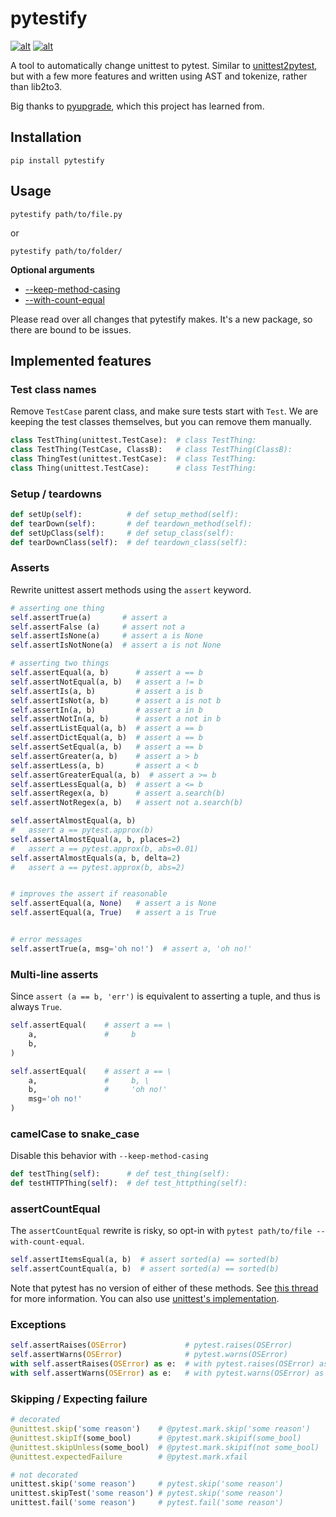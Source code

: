 pytestify
=========

[![alt](http://img.shields.io/pypi/v/pytestify.svg)](https://pypi.python.org/pypi/pytestify)
[![alt](https://img.shields.io/conda/vn/conda-forge/pytestify.svg)](https://anaconda.org/conda-forge/pytestify)

A tool to automatically change unittest to pytest. Similar to
[unittest2pytest](https://github.com/pytest-dev/unittest2pytest),
but with a few more features and written using AST and tokenize, rather
than lib2to3.

Big thanks to [pyupgrade](https://github.com/asottile/pyupgrade/), which
this project has learned from.

## Installation

`pip install pytestify`

## Usage

`pytestify path/to/file.py`

or

`pytestify path/to/folder/`

**Optional arguments**

- [--keep-method-casing](#camelCase-to-snake_case)
- [--with-count-equal](#assertCountEqual)

Please read over all changes that pytestify makes. It's a new
package, so there are bound to be issues.

## Implemented features

### Test class names

Remove `TestCase` parent class, and make sure tests start with `Test`. We are keeping the test classes themselves, but you can remove them manually.

```python
class TestThing(unittest.TestCase):  # class TestThing:
class TestThing(TestCase, ClassB):   # class TestThing(ClassB):
class ThingTest(unittest.TestCase):  # class TestThing:
class Thing(unittest.TestCase):      # class TestThing:
```

### Setup / teardowns

```python
def setUp(self):          # def setup_method(self):
def tearDown(self):       # def teardown_method(self):
def setUpClass(self):     # def setup_class(self):
def tearDownClass(self):  # def teardown_class(self):
```

### Asserts

Rewrite unittest assert methods using the `assert` keyword.

```python
# asserting one thing
self.assertTrue(a)       # assert a
self.assertFalse (a)     # assert not a
self.assertIsNone(a)     # assert a is None
self.assertIsNotNone(a)  # assert a is not None

# asserting two things
self.assertEqual(a, b)      # assert a == b
self.assertNotEqual(a, b)   # assert a != b
self.assertIs(a, b)         # assert a is b
self.assertIsNot(a, b)      # assert a is not b
self.assertIn(a, b)         # assert a in b
self.assertNotIn(a, b)      # assert a not in b
self.assertListEqual(a, b)  # assert a == b
self.assertDictEqual(a, b)  # assert a == b
self.assertSetEqual(a, b)   # assert a == b
self.assertGreater(a, b)    # assert a > b
self.assertLess(a, b)       # assert a < b
self.assertGreaterEqual(a, b)  # assert a >= b
self.assertLessEqual(a, b)  # assert a <= b
self.assertRegex(a, b)      # assert a.search(b)
self.assertNotRegex(a, b)   # assert not a.search(b)

self.assertAlmostEqual(a, b)
#   assert a == pytest.approx(b)
self.assertAlmostEqual(a, b, places=2)
#   assert a == pytest.approx(b, abs=0.01)
self.assertAlmostEquals(a, b, delta=2)
#   assert a == pytest.approx(b, abs=2)


# improves the assert if reasonable
self.assertEqual(a, None)   # assert a is None
self.assertEqual(a, True)   # assert a is True


# error messages
self.assertTrue(a, msg='oh no!')  # assert a, 'oh no!'
```

### Multi-line asserts

Since `assert (a == b, 'err')`  is equivalent to asserting a tuple, and thus is always `True`.

```python
self.assertEqual(    # assert a == \
    a,               #     b
    b,
)

self.assertEqual(    # assert a == \
    a,               #     b, \
    b,               #     'oh no!'
    msg='oh no!'
)
```


### camelCase to snake_case

Disable this behavior with `--keep-method-casing`

```python
def testThing(self):      # def test_thing(self):
def testHTTPThing(self):  # def test_httpthing(self):
```

### assertCountEqual

The `assertCountEqual` rewrite is risky, so opt-in with `pytest path/to/file --with-count-equal`.

```python
self.assertItemsEqual(a, b)  # assert sorted(a) == sorted(b)
self.assertCountEqual(a, b)  # assert sorted(a) == sorted(b)
```

Note that pytest has no version of either of these methods. See
[this thread](https://github.com/pytest-dev/pytest/issues/5548) for more
information. You can also use
[unittest's implementation](https://stackoverflow.com/a/45946306).

### Exceptions

```python
self.assertRaises(OSError)             # pytest.raises(OSError)
self.assertWarns(OSError)              # pytest.warns(OSError)
with self.assertRaises(OSError) as e:  # with pytest.raises(OSError) as e
with self.assertWarns(OSError) as e:   # with pytest.warns(OSError) as e
```

### Skipping / Expecting failure

```python
# decorated
@unittest.skip('some reason')    # @pytest.mark.skip('some reason')
@unittest.skipIf(some_bool)      # @pytest.mark.skipif(some_bool)
@unittest.skipUnless(some_bool)  # @pytest.mark.skipif(not some_bool)
@unittest.expectedFailure        # @pytest.mark.xfail

# not decorated
unittest.skip('some reason')     # pytest.skip('some reason')
unittest.skipTest('some reason') # pytest.skip('some reason')
unittest.fail('some reason')     # pytest.fail('some reason')
```
